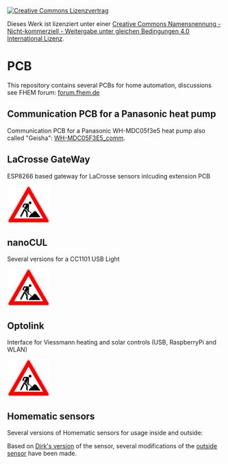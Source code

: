 [![Creative Commons Lizenzvertrag](https://i.creativecommons.org/l/by-nc-sa/4.0/88x31.png)](http://creativecommons.org/licenses/by-nc-sa/4.0/)

Dieses Werk ist lizenziert unter einer [Creative Commons Namensnennung - Nicht-kommerziell - Weitergabe unter gleichen Bedingungen 4.0 International Lizenz](http://creativecommons.org/licenses/by-nc-sa/4.0/).

# PCB
This repository contains several PCBs for home automation, discussions see FHEM forum: [forum.fhem.de](https://forum.fhem.de)

## Communication PCB for a Panasonic heat pump
Communication PCB for a Panasonic WH-MDC05f3e5 heat pump also called "Geisha": [WH-MDC05F3E5_comm](WH-MDC05F3E5_comm).

## **L**aCrosse **G**ate**W**ay
ESP8266 based gateway for LaCrosse sensors inlcuding extension PCB

![picture](pic/in_work_100x88.jpg)

## nanoCUL
Several versions for a CC1101 USB Light

![picture](pic/in_work_100x88.jpg)

## Optolink
Interface for Viessmann heating and solar controls (USB, RaspberryPi and WLAN)

![picture](pic/in_work_100x88.jpg)

## Homematic sensors
Several versions of Homematic sensors for usage inside and outside:

Based on [Dirk's version](https://wiki.fhem.de/wiki/Universalsensor) of the sensor, several modifications of the [outside sensor](homematic/aussensensor) have been made.